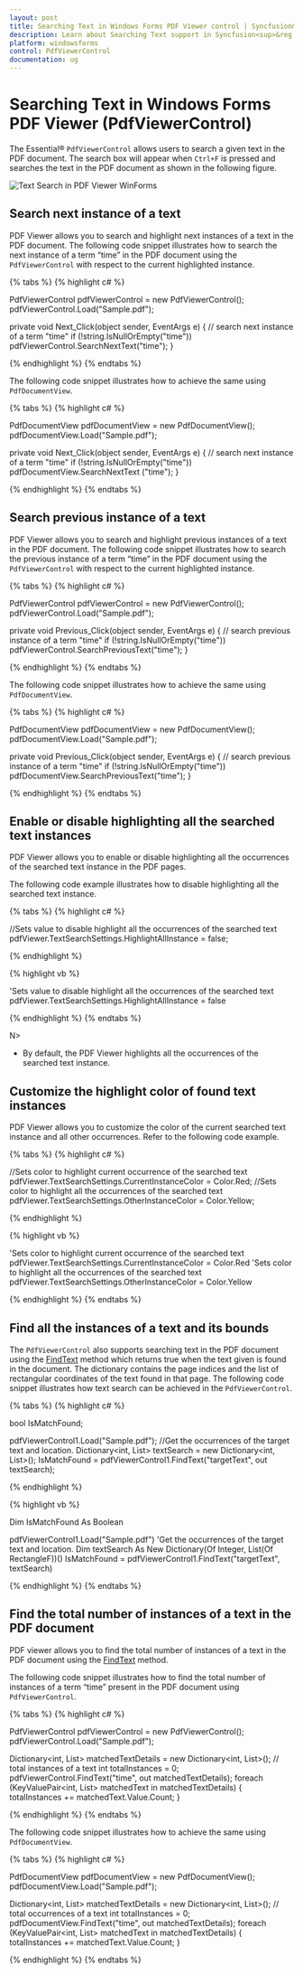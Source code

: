 ```yaml
---
layout: post
title: Searching Text in Windows Forms PDF Viewer control | Syncfusion&reg;
description: Learn about Searching Text support in Syncfusion<sup>&reg;</sup>; Windows Forms PDF Viewer (PdfViewerControl) control and more details.
platform: windowsforms
control: PdfViewerControl
documentation: ug
---
```


# Searching Text in Windows Forms PDF Viewer (PdfViewerControl)

The Essential&reg; `PdfViewerControl` allows users to search a given text in the PDF document. The search box will appear when `Ctrl+F` is pressed and searches the text in the PDF document as shown in the following figure.

![Text Search in PDF Viewer WinForms](Working-with-PDF-Viewer_images/Working-with-PDF-Viewer_img2.png)

## Search next instance of a text

PDF Viewer allows you to search and highlight next instances of a text in the PDF document. The following code snippet illustrates how to search the next instance of a term “time” in the PDF document using the `PdfViewerControl` with respect to the current highlighted instance.

{% tabs %}
{% highlight c# %}

PdfViewerControl pdfViewerControl = new PdfViewerControl();
pdfViewerControl.Load("Sample.pdf");

private void Next_Click(object sender, EventArgs e)
{
    // search next instance of a term "time"
    if (!string.IsNullOrEmpty("time"))
        pdfViewerControl.SearchNextText("time");
}

{% endhighlight %}
{% endtabs %}

The following code snippet illustrates how to achieve the same using `PdfDocumentView`.

{% tabs %}
{% highlight c# %}

PdfDocumentView pdfDocumentView = new PdfDocumentView();
pdfDocumentView.Load("Sample.pdf");

private void Next_Click(object sender, EventArgs e)
{
    // search next instance of a term "time"
    if (!string.IsNullOrEmpty("time"))
        pdfDocumentView.SearchNextText ("time");
}

{% endhighlight %}
{% endtabs %}

## Search previous instance of a text

PDF Viewer allows you to search and highlight previous instances of a text in the PDF document. The following code snippet illustrates how to search the previous instance of a term “time” in the PDF document using the `PdfViewerControl` with respect to the current highlighted instance.

{% tabs %}
{% highlight c# %}

PdfViewerControl pdfViewerControl = new PdfViewerControl();
pdfViewerControl.Load("Sample.pdf");

private void Previous_Click(object sender, EventArgs e)
{
    // search previous instance of a term "time"
    if (!string.IsNullOrEmpty("time"))
        pdfViewerControl.SearchPreviousText("time");
}

{% endhighlight %}
{% endtabs %}

The following code snippet illustrates how to achieve the same using `PdfDocumentView`.

{% tabs %}
{% highlight c# %}

PdfDocumentView pdfDocumentView = new PdfDocumentView();
pdfDocumentView.Load("Sample.pdf");

private void Previous_Click(object sender, EventArgs e)
{
    // search previous instance of a term "time"
    if (!string.IsNullOrEmpty("time"))
        pdfDocumentView.SearchPreviousText("time");
}

{% endhighlight %}
{% endtabs %}

## Enable or disable highlighting all the searched text instances

PDF Viewer allows you to enable or disable highlighting all the occurrences of the searched text instance in the PDF pages. 

The following code example illustrates how to disable highlighting all the searched text instance.

{% tabs %}
{% highlight c# %}

//Sets value to disable highlight all the occurrences of the searched text
pdfViewer.TextSearchSettings.HighlightAllInstance = false;

{% endhighlight %}

{% highlight vb %}

'Sets value to disable highlight all the occurrences of the searched text
pdfViewer.TextSearchSettings.HighlightAllInstance = false

{% endhighlight %}
{% endtabs %}

N>
* By default, the PDF Viewer highlights all the occurrences of the searched text instance.

## Customize the highlight color of found text instances

PDF Viewer allows you to customize the color of the current searched text instance and all other occurrences. Refer to the following code example.

{% tabs %}
{% highlight c# %}

//Sets color to highlight current occurrence of the searched text
pdfViewer.TextSearchSettings.CurrentInstanceColor = Color.Red;
//Sets color to highlight all the occurrences of the searched text
pdfViewer.TextSearchSettings.OtherInstanceColor = Color.Yellow;


{% endhighlight %}

{% highlight vb %}

'Sets color to highlight current occurrence of the searched text
pdfViewer.TextSearchSettings.CurrentInstanceColor = Color.Red
'Sets color to highlight all the occurrences of the searched text
pdfViewer.TextSearchSettings.OtherInstanceColor = Color.Yellow

{% endhighlight %}
{% endtabs %}

## Find all the instances of a text and its bounds

The `PdfViewerControl` also supports searching text in the PDF document using the [FindText](https://help.syncfusion.com/cr/windowsforms/Syncfusion.Windows.Forms.PdfViewer.PdfViewerControl.html#Syncfusion_Windows_Forms_PdfViewer_PdfViewerControl_FindText_System_String_System_Collections_Generic_Dictionary_System_Int32_System_Collections_Generic_List_System_Drawing_RectangleF____) method which returns true when the text given is found in the document. The dictionary contains the page indices and the list of rectangular coordinates of the text found in that page. The following code snippet illustrates how text search can be achieved in the `PdfViewerControl`.

{% tabs %}
{% highlight c# %}

bool IsMatchFound;

pdfViewerControl1.Load("Sample.pdf");
//Get the occurrences of the target text and location.
Dictionary<int, List<RectangleF>> 
textSearch = new Dictionary<int, List<RectangleF>>();
IsMatchFound = pdfViewerControl1.FindText("targetText", out textSearch);

{% endhighlight %}

{% highlight vb %}

Dim IsMatchFound As Boolean

pdfViewerControl1.Load("Sample.pdf")
'Get the occurrences of the target text and location.
Dim textSearch As New Dictionary(Of Integer, List(Of RectangleF))()
IsMatchFound = pdfViewerControl1.FindText("targetText", textSearch)

{% endhighlight %}
{% endtabs %}

## Find the total number of instances of a text in the PDF document

PDF viewer allows you to find the total number of instances of a text in the PDF document using the [FindText](https://help.syncfusion.com/cr/windowsforms/Syncfusion.Windows.Forms.PdfViewer.PdfViewerControl.html#Syncfusion_Windows_Forms_PdfViewer_PdfViewerControl_FindText_System_String_System_Collections_Generic_Dictionary_System_Int32_System_Collections_Generic_List_System_Drawing_RectangleF____) method.

The following code snippet illustrates how to find the total number of instances of a term “time” present in the PDF document using `PdfViewerControl`.

{% tabs %}
{% highlight c# %}

PdfViewerControl pdfViewerControl = new PdfViewerControl();
pdfViewerControl.Load("Sample.pdf");

Dictionary<int, List<RectangleF>> matchedTextDetails = new Dictionary<int, List<RectangleF>>();
// total instances of a text
int totalInstances = 0;
pdfViewerControl.FindText("time", out matchedTextDetails);
foreach (KeyValuePair<int, List<RectangleF>> matchedText in matchedTextDetails)
{
    totalInstances += matchedText.Value.Count;
}

{% endhighlight %}
{% endtabs %}

The following code snippet illustrates how to achieve the same using `PdfDocumentView`.

{% tabs %}
{% highlight c# %}

PdfDocumentView pdfDocumentView = new PdfDocumentView();
pdfDocumentView.Load("Sample.pdf");

Dictionary<int, List<RectangleF>> matchedTextDetails = new Dictionary<int, List<RectangleF>>();
// total occurrences of a text
int totalInstances = 0;
pdfDocumentView.FindText("time", out matchedTextDetails);
foreach (KeyValuePair<int, List<RectangleF>> matchedText in matchedTextDetails)
{
    totalInstances += matchedText.Value.Count;
}

{% endhighlight %}
{% endtabs %}

